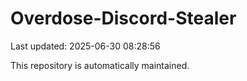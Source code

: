 # Overdose-Discord-Stealer

Last updated: 2025-06-30 08:28:56

This repository is automatically maintained.
